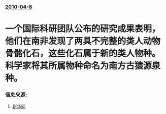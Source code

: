 ### [2010-04-8](/news/2010/04/8/index.md)

##### 
#  一个国际科研团队公布的研究成果表明，他们在南非发现了两具不完整的类人动物骨骼化石，这些化石属于新的类人物种。科学家将其所属物种命名为南方古猿源泉种。




### 信息来源:

1. [新华网](http://news.xinhuanet.com/world/2010-04/09/c_1224378.htm)

